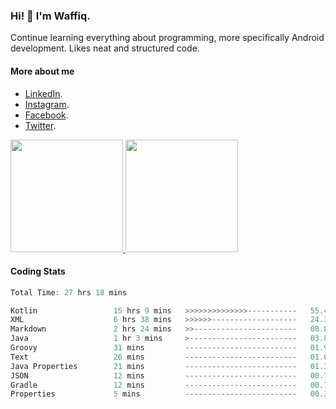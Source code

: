 ### Hi! 👋 I'm Waffiq.

Continue learning everything about programming, more specifically Android development. Likes neat and structured code.

#### More about me 
- [LinkedIn](https://www.linkedin.com/in/waffiqaziz/).
- [Instagram](https://www.instagram.com/waffiqaziz/).
- [Facebook](https://web.facebook.com/WaffiqAziz/).
- [Twitter](https://twitter.com/AzizWaffiq).

<p align="left">
<a href="https://github.com/waffiqaziz">
  <img height="180em" src="https://github-readme-stats-eight-theta.vercel.app/api?username=waffiqaziz&show_icons=true&theme=algolia&include_all_commits=true&count_private=true"/>
  <img height="180em" src="https://github-readme-stats-eight-theta.vercel.app/api/top-langs/?username=waffiqaziz&layout=compact&langs_count=8&theme=algolia"/>
</a>
</p>

#### Coding Stats
<!--START_SECTION:waka-->

```rust
Total Time: 27 hrs 18 mins

Kotlin                 15 hrs 9 mins   >>>>>>>>>>>>>>-----------   55.47 %
XML                    6 hrs 38 mins   >>>>>>-------------------   24.34 %
Markdown               2 hrs 24 mins   >>-----------------------   08.82 %
Java                   1 hr 3 mins     >------------------------   03.85 %
Groovy                 31 mins         -------------------------   01.95 %
Text                   26 mins         -------------------------   01.64 %
Java Properties        21 mins         -------------------------   01.34 %
JSON                   12 mins         -------------------------   00.78 %
Gradle                 12 mins         -------------------------   00.76 %
Properties             5 mins          -------------------------   00.36 %
```

<!--END_SECTION:waka-->
